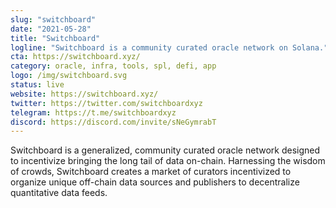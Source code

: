 ```yaml
---
slug: "switchboard"
date: "2021-05-28"
title: "Switchboard"
logline: "Switchboard is a community curated oracle network on Solana."
cta: https://switchboard.xyz/
category: oracle, infra, tools, spl, defi, app
logo: /img/switchboard.svg
status: live
website: https://switchboard.xyz/	
twitter: https://twitter.com/switchboardxyz			
telegram: https://t.me/switchboardxyz
discord: https://discord.com/invite/sNeGymrabT
---
```


Switchboard is a generalized, community curated oracle network designed to incentivize bringing the long tail of data on-chain. Harnessing the wisdom of crowds, Switchboard creates a market of curators incentivized to organize unique off-chain data sources and publishers to decentralize quantitative data feeds.
